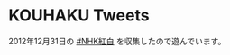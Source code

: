 # KOUHAKU Tweets

2012年12月31日の [#NHK紅白](https://twitter.com/search/%23NHK%E7%B4%85%E7%99%BD "Twitter / Search - #NHK紅白") を収集したので遊んでいます。
